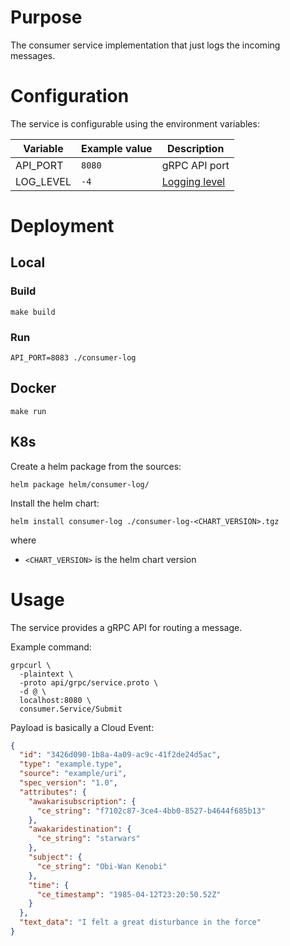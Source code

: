 # Purpose

The consumer service implementation that just logs the incoming messages.

# Configuration

The service is configurable using the environment variables:

| Variable               | Example value | Description                                                     |
|------------------------|---------------|-----------------------------------------------------------------|
| API_PORT               | `8080`        | gRPC API port                                                   |
| LOG_LEVEL              | `-4`          | [Logging level](https://pkg.go.dev/golang.org/x/exp/slog#Level) |

# Deployment

## Local

### Build

```make build```

### Run

```shell
API_PORT=8083 ./consumer-log
```

## Docker

```shell
make run
```

## K8s

Create a helm package from the sources:
```shell
helm package helm/consumer-log/
```

Install the helm chart:
```shell
helm install consumer-log ./consumer-log-<CHART_VERSION>.tgz
```

where
* `<CHART_VERSION>` is the helm chart version

# Usage

The service provides a gRPC API for routing a message.

Example command:
```shell
grpcurl \
  -plaintext \
  -proto api/grpc/service.proto \
  -d @ \
  localhost:8080 \
  consumer.Service/Submit
```
Payload is basically a Cloud Event:
```json
{
  "id": "3426d090-1b8a-4a09-ac9c-41f2de24d5ac",
  "type": "example.type",
  "source": "example/uri",
  "spec_version": "1.0",
  "attributes": {
    "awakarisubscription": {
      "ce_string": "f7102c87-3ce4-4bb0-8527-b4644f685b13"
    },
    "awakaridestination": {
      "ce_string": "starwars"
    },
    "subject": {
      "ce_string": "Obi-Wan Kenobi"
    },
    "time": {
      "ce_timestamp": "1985-04-12T23:20:50.52Z"
    }
  },
  "text_data": "I felt a great disturbance in the force"
}
```
